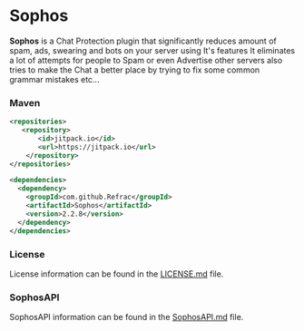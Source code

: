 # Sophos
**Sophos** is a Chat Protection plugin that significantly reduces amount of spam, ads, swearing and bots on your server using It's features It eliminates a lot of attempts for people to Spam or even Advertise other servers also tries to make the Chat a better place by trying to fix some common grammar mistakes etc...

### Maven
```xml
<repositories>
   <repository>
       <id>jitpack.io</id>
       <url>https://jitpack.io</url>
    </repository>
</repositories>

<dependencies>
  <dependency>
    <groupId>com.github.Refrac</groupId>
    <artifactId>Sophos</artifactId>
    <version>2.2.8</version>
  </dependency>
</dependencies>
```

### License
License information can be found in the [LICENSE.md](LICENSE.md) file.

### SophosAPI
SophosAPI information can be found in the [SophosAPI.md](SophosAPI.md) file.  
